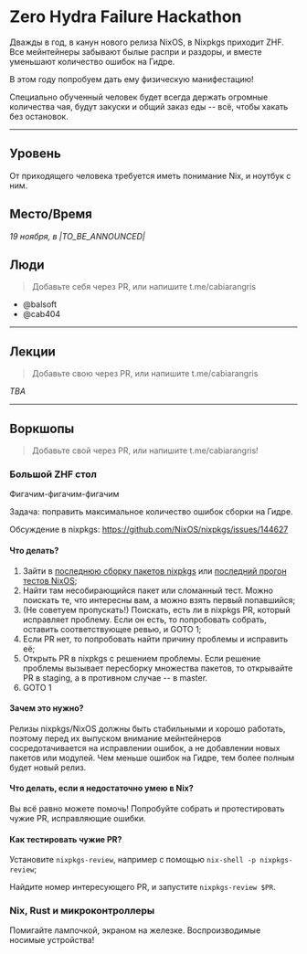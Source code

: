 
Zero Hydra Failure Hackathon
====

Дважды в год, в канун нового релиза NixOS, в Nixpkgs приходит ZHF. Все мейнтейнеры забывают былые распри и раздоры, и вместе уменьшают количество ошибок на Гидре.

В этом году попробуем дать ему физическую манифестацию!

Специально обученный человек будет всегда держать огромные количества чая, будут закуски и общий заказ еды -- всё, чтобы хакать без остановок.

-----

## Уровень

От приходящего человека требуется иметь понимание Nix, и ноутбук с ним.

## Место/Время
*19 ноября, в |TO_BE_ANNOUNCED|*

## Люди
> Добавьте себя через PR, или напишите t.me/cabiarangris

- @balsoft
- @cab404


----
## Лекции
> Добавьте свою через PR, или напишите t.me/cabiarangris

*TBA*

----
## Воркшопы
> Добавьте свой через PR, или напишите t.me/cabiarangris!

### Большой ZHF стол
Фигачим-фигачим-фигачим

Задача: поправить максимальное количество ошибок сборки на Гидре.

Обсуждение в nixpkgs: https://github.com/NixOS/nixpkgs/issues/144627

#### Что делать?

1. Зайти в [последнюю сборку пакетов nixpkgs](https://hydra.nixos.org/jobset/nixpkgs/trunk) или [последний прогон тестов NixOS](https://hydra.nixos.org/jobset/nixos/trunk-combined);
2. Найти там несобирающийся пакет или сломанный тест. Можно поискать те, что интересны вам, а можно взять первый попавшийся;
3. (Не советуем пропускать!) Поискать, есть ли в nixpkgs PR, который исправляет проблему. Если он есть, то попробовать собрать, оставить соответствующее ревью, и GOTO 1;
4. Если PR нет, то попробовать найти причину проблемы и исправить её;
5. Открыть PR в nixpkgs с решением проблемы. Если решение проблемы вызывает пересборку множества пакетов, то открывайте PR в staging, а в противном случае -- в master.
6. GOTO 1

#### Зачем это нужно?

Релизы nixpkgs/NixOS должны быть стабильными и хорошо работать, поэтому перед их выпуском внимание мейнтейнеров сосредотачивается на исправлении ошибок, а не добавлении новых пакетов или модулей. Чем меньше ошибок на Гидре, тем более полным будет новый релиз.

#### Что делать, если я недостаточно умею в Nix?

Вы всё равно можете помочь! Попробуйте собрать и протестировать чужие PR, исправляющие ошибки.

#### Как тестировать чужие PR?

Установите `nixpkgs-review`, например с помощью `nix-shell -p nixpkgs-review`;

Найдите номер интересующего PR, и запустите `nixpkgs-review $PR`.

### Nix, Rust и микроконтроллеры
Помигайте лампочкой, экраном на железке. Воспроизводимые носимые устройства!
